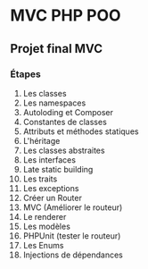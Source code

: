 # MVC PHP POO

## Projet final MVC

### Étapes

1. Les classes
2. Les namespaces
3. Autoloding et Composer
4. Constantes de classes
5. Attributs et méthodes statiques
6. L'héritage
7. Les classes abstraites
8. Les interfaces
9. Late static building
10. Les traits
11. Les exceptions
12. Créer un Router
13. MVC (Améliorer le routeur)
14. Le renderer 
15. Les modèles
16. PHPUnit (tester le routeur)
17. Les Enums
18. Injections de dépendances
